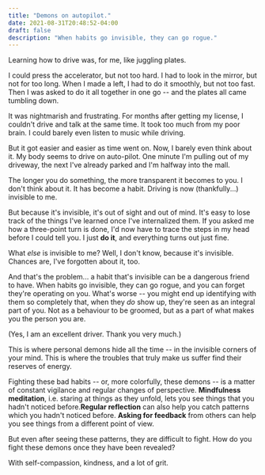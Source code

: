 ```yaml
---
title: "Demons on autopilot."
date: 2021-08-31T20:48:52-04:00
draft: false
description: "When habits go invisible, they can go rogue."
---
```


Learning how to drive was, for me, like juggling plates.

I could press the accelerator, but not too hard. I had to look in the mirror, but not for too long. When I made a left, I had to do it smoothly, but not too fast. Then I was asked to do it all together in one go -- and the plates all came tumbling down.

It was nightmarish and frustrating. For months after getting my license, I couldn't drive and talk at the same time. It took too much from my poor brain. I could barely even listen to music while driving.

But it got easier and easier as time went on. Now, I barely even think about it. My body seems to drive on auto-pilot. One minute I'm pulling out of my driveway, the next I've already parked and I'm halfway into the mall.

The longer you do something, the more transparent it becomes to you. I don't think about it. It has become a habit. Driving is now (thankfully...) invisible to me.

But because it's invisible, it's out of sight and out of mind. It's easy to lose track of the things I've learned once I've internalized them. If you asked me how a three-point turn is done, I'd now have to trace the steps in my head before I could tell you. I just **do it**, and everything turns out just fine.

What _else_ is invisible to me? Well, I don't know, because it's invisible. Chances are, I've forgotten about it, too.

And that's the problem... a habit that's invisible can be a dangerous friend to have. When habits go invisible, they can go rogue, and you can forget they're operating on you. What's worse -- you might end up identifying with them so completely that, when they _do_ show up, they're seen as an integral part of you. Not as a behaviour to be groomed, but as a part of what makes you the person you are.

(Yes, I am an excellent driver. Thank you very much.)

This is where personal demons hide all the time -- in the invisible corners of your mind. This is where the troubles that truly make us suffer find their reserves of energy.

Fighting these bad habits -- or, more colorfully, these demons -- is a matter of constant vigilance and regular changes of perspective. **Mindfulness meditation**, i.e. staring at things as they unfold, lets you see things that you hadn't noticed before.**Regular reflection** can also help you catch patterns which you hadn't noticed before. **Asking for feedback** from others can help you see things from a different point of view.

But even after seeing these patterns, they are difficult to fight. How do you fight these demons once they have been revealed?

With self-compassion, kindness, and a lot of grit.
